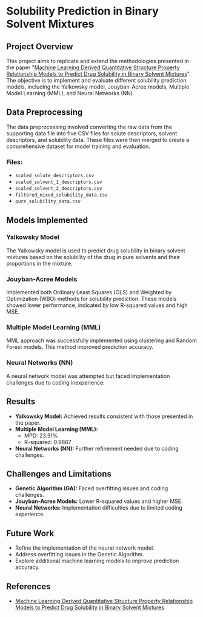 # Solubility Prediction in Binary Solvent Mixtures

## Project Overview

This project aims to replicate and extend the methodologies presented in the paper "[Machine Learning Derived Quantitative Structure Property Relationship Models to Predict Drug Solubility in Binary Solvent Mixtures](https://pubs.acs.org/doi/10.1021/acs.jcim.1c00282)". The objective is to implement and evaluate different solubility prediction models, including the Yalkowsky model, Jouyban-Acree models, Multiple Model Learning (MML), and Neural Networks (NN).

## Data Preprocessing

The data preprocessing involved converting the raw data from the supporting data file into five CSV files for solute descriptors, solvent descriptors, and solubility data. These files were then merged to create a comprehensive dataset for model training and evaluation.

### Files:
- `scaled_solute_descriptors.csv`
- `scaled_solvent_1_descriptors.csv`
- `scaled_solvent_2_descriptors.csv`
- `filtered_mixed_solubility_data.csv`
- `pure_solubility_data.csv`

## Models Implemented

### Yalkowsky Model
The Yalkowsky model is used to predict drug solubility in binary solvent mixtures based on the solubility of the drug in pure solvents and their proportions in the mixture.

### Jouyban-Acree Models
Implemented both Ordinary Least Squares (OLS) and Weighted by Optimization (WBO) methods for solubility prediction. These models showed lower performance, indicated by low R-squared values and high MSE.

### Multiple Model Learning (MML)
MML approach was successfully implemented using clustering and Random Forest models. This method improved prediction accuracy.

### Neural Networks (NN)
A neural network model was attempted but faced implementation challenges due to coding inexperience.

## Results

- **Yalkowsky Model:** Achieved results consistent with those presented in the paper.
- **Multiple Model Learning (MML):**
  - MPD: 23.51%
  - R-squared: 0.9867
- **Neural Networks (NN):** Further refinement needed due to coding challenges.

## Challenges and Limitations

- **Genetic Algorithm (GA):** Faced overfitting issues and coding challenges.
- **Jouyban-Acree Models:** Lower R-squared values and higher MSE.
- **Neural Networks:** Implementation difficulties due to limited coding experience.

## Future Work

- Refine the implementation of the neural network model.
- Address overfitting issues in the Genetic Algorithm.
- Explore additional machine learning models to improve prediction accuracy.

## References

- [Machine Learning Derived Quantitative Structure Property Relationship Models to Predict Drug Solubility in Binary Solvent Mixtures](https://pubs.acs.org/doi/10.1021/acs.jcim.1c00282)
